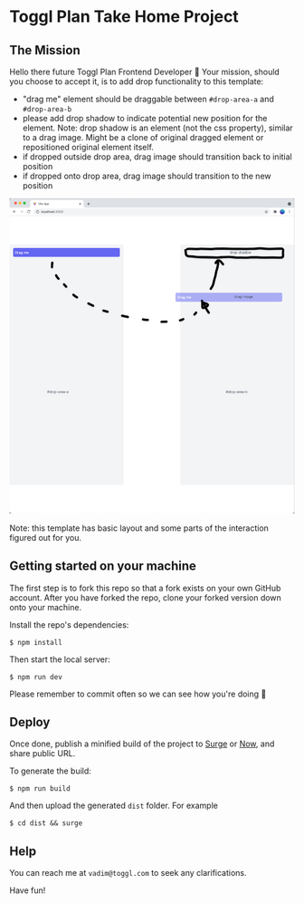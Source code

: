 # Toggl Plan Take Home Project

## The Mission

Hello there future Toggl Plan Frontend Developer 👋 Your mission, should you choose to accept it, is to add drop functionality to this template:

- "drag me" element should be draggable between `#drop-area-a` and `#drop-area-b`
- please add drop shadow to indicate potential new position for the element. Note: drop shadow is an element (not the css property), similar to a drag image. Might be a clone of original dragged element or repositioned original element itself.
- if dropped outside drop area, drag image should transition back to initial position
- if dropped onto drop area, drag image should transition to the new position

![Scheme](./scheme.png)

Note: this template has basic layout and some parts of the interaction figured out for you.

## Getting started on your machine

The first step is to fork this repo so that a fork exists on your own GitHub account. After you have forked the repo, clone your forked version down onto your machine.

Install the repo's dependencies:

```
$ npm install
```

Then start the local server:

```
$ npm run dev
```

Please remember to commit often so we can see how you're doing 🙌

## Deploy

Once done, publish a minified build of the project to [Surge](http://surge.sh) or [Now](https://zeit.co), and share public URL.

To generate the build:

```
$ npm run build
```

And then upload the generated `dist` folder. For example

```
$ cd dist && surge
```

## Help

You can reach me at `vadim@toggl.com` to seek any clarifications.

Have fun!
